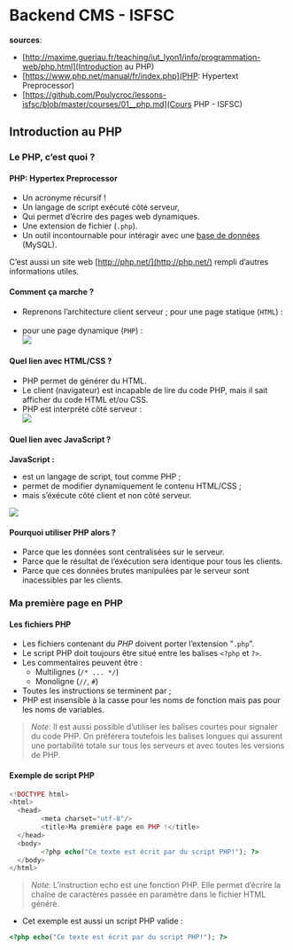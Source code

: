 # Backend CMS - ISFSC

**sources**:

- [http://maxime.gueriau.fr/teaching/iut_lyon1/info/programmation-web/php.html](Introduction au PHP)
- [https://www.php.net/manual/fr/index.php](PHP: Hypertext Preprocessor)
- [https://github.com/Poulycroc/lessons-isfsc/blob/master/courses/01__php.md](Cours PHP - ISFSC)

## Introduction au PHP

### Le PHP, c’est quoi ?

#### PHP: Hypertex Preprocessor

- Un acronyme récursif !
- Un langage de script exécuté côté serveur,
- Qui permet d’écrire des pages web dynamiques.
- Une extension de fichier (`.php`).
- Un outil incontournable pour intéragir avec une [base de données](http://maxime.gueriau.fr/teaching/iut_lyon1/info/programmation-web/bdd.html) (MySQL).

C’est aussi un site web [http://php.net/](http://php.net/) rempli d’autres informations utiles.

#### Comment ça marche ?

- Reprenons l’architecture client serveur ; pour une page statique (`HTML`) :<br/><img scr="http://maxime.gueriau.fr/teaching/iut_lyon1/info/programmation-web/_images/client-serveur_HTML.png" />
- pour une page dynamique (`PHP`) :<br/><img src="http://maxime.gueriau.fr/teaching/iut_lyon1/info/programmation-web/_images/client-serveur_PHP.png" />

#### Quel lien avec HTML/CSS ?

- PHP permet de générer du HTML.
- Le client (navigateur) est incapable de lire du code PHP, mais il sait afficher du code HTML et/ou CSS.
- PHP est interprété côté serveur :<br><img src="http://maxime.gueriau.fr/teaching/iut_lyon1/info/programmation-web/_images/client-serveur_PHP2.png" />

#### Quel lien avec JavaScript ?

**JavaScript :**

- est un langage de script, tout comme PHP ;
- permet de modifier dynamiquement le contenu HTML/CSS ;
- mais s’éxécute côté client et non côté serveur.

<img src="http://maxime.gueriau.fr/teaching/iut_lyon1/info/programmation-web/_images/client-serveur_JS.png" />

#### Pourquoi utiliser PHP alors ?

- Parce que les données sont centralisées sur le serveur.
- Parce que le résultat de l’éxécution sera identique pour tous les clients.
- Parce que ces données brutes manipulées par le serveur sont inacessibles par les clients.

### Ma première page en PHP

#### Les fichiers PHP

- Les fichiers contenant du _PHP_ doivent porter l’extension ”`.php`”.
- Le script PHP doit toujours être situé entre les balises `<?php` et `?>`.
- Les commentaires peuvent être :
  - Multilignes (`/* ... */`)
  - Monoligne (`//`, `#`)
- Toutes les instructions se terminent par ;
- PHP est insensible à la casse pour les noms de fonction mais pas pour les noms de variables.

> _Note_: Il est aussi possible d’utiliser les balises courtes <? et ?> pour signaler du code PHP. On préférera toutefois les balises longues qui assurent une portabilité totale sur tous les serveurs et avec toutes les versions de PHP.

#### Exemple de script PHP

```php
<!DOCTYPE html>
<html>
  <head>
        <meta charset="utf-8"/>
        <title>Ma première page en PHP !</title>
  </head>
  <body>
        <?php echo("Ce texte est écrit par du script PHP!"); ?>
  </body>
</html>
```

> _Note_: L’instruction echo est une fonction PHP. Elle permet d’écrire la chaîne de caractères passée en paramètre dans le fichier HTML généré.

- Cet exemple est aussi un script PHP valide :

```php
<?php echo("Ce texte est écrit par du script PHP!"); ?>
```
